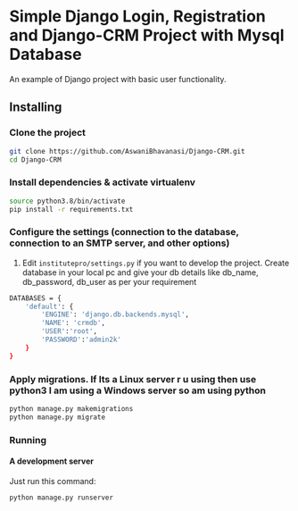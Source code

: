 # Simple Django Login, Registration and Django-CRM Project with Mysql Database

An example of Django project with basic user functionality.

## Installing

### Clone the project

```bash
git clone https://github.com/AswaniBhavanasi/Django-CRM.git
cd Django-CRM
```

### Install dependencies & activate virtualenv

```bash
source python3.8/bin/activate
pip install -r requirements.txt
```

### Configure the settings (connection to the database, connection to an SMTP server, and other options)

1. Edit `institutepro/settings.py` if you want to develop the project. Create database in your local pc and give your db details like db_name, db_password, db_user as per your requirement

```bash
DATABASES = {
    'default': {
        'ENGINE': 'django.db.backends.mysql',
        'NAME': 'crmdb',
        'USER':'root',
        'PASSWORD':'admin2k'
    }
}
```

### Apply migrations. If Its a Linux server r u using then use python3 I am using a Windows server so am using python

```bash
python manage.py makemigrations
python manage.py migrate
```

### Running

#### A development server

Just run this command:

```bash
python manage.py runserver 
```
